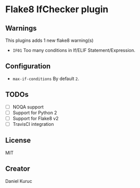 Flake8 IfChecker plugin
=======================

Warnings
--------
This plugins adds 1 new flake8 warning(s)

- `IF01` Too many conditions in If/ELIF Statement/Expression.

Configuration
-------------
- `max-if-conditions` By default `2`.

TODOs
-----

- [ ] NOQA support
- [ ] Support for Python 2
- [ ] Support for Flake8 v2
- [ ] TravisCI integration

License
-------
MIT

Creator
-------
Daniel Kuruc
